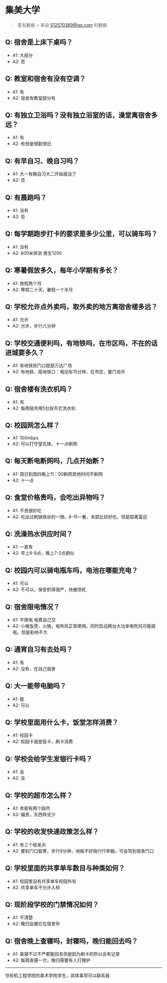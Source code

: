 # 集美大学
> 匿名数据 + 来自 512570369@qq.com 的数据
## Q: 宿舍是上床下桌吗？
- A1: 大部分
- A2: 否
## Q: 教室和宿舍有没有空调？
- A1: 有
- A2: 宿舍有教室部分有
## Q: 有独立卫浴吗？没有独立浴室的话，澡堂离宿舍多远？
- A1: 有
- A2: 有但是很脏很旧
## Q: 有早自习、晚自习吗？
- A1: 大一有晚自习大二开始就没了
- A2: 否
## Q: 有晨跑吗？
- A1: 没有
- A2: 否
## Q: 每学期跑步打卡的要求是多少公里，可以骑车吗？
- A1: 没有
- A2: 800米体测 男生1200
## Q: 寒暑假放多久，每年小学期有多长？
- A1: 放假两个月
- A2: 寒假二十天，暑假一个半月
## Q: 学校允许点外卖吗，取外卖的地方离宿舍楼多远？
- A1: 允许
- A2: 允许，步行八分钟
## Q: 学校交通便利吗，有地铁吗，在市区吗，不在的话进城要多久？
- A1: 有地铁校门口就是万达广场
- A2: 有地铁，距地铁口：电动车15分钟，在市区，厦门岛外
## Q: 宿舍楼有洗衣机吗？
- A1: 有
- A2: 每两层共用5台投币式洗衣机
## Q: 校园网怎么样？
- A1: 100mbps
- A2: 可以打守望先锋，十一点断网
## Q: 每天断电断网吗，几点开始断？
- A1: 周日到周四晚上11：00断网其他时间不断网
- A2: 十一点
## Q: 食堂价格贵吗，会吃出异物吗？
- A1: 不贵很好吃
- A2: 吃出过刷锅铁丝的一根。8-15一餐，本部比较好吃，但是距离蛮远
## Q: 洗澡热水供应时间？
- A1: 一直有
- A2: 早上6-8点，晚上7-2点貌似
## Q: 校园内可以骑电瓶车吗，电池在哪能充电？
- A1: 可以
- A2: 不可以，保安抓得很严，快被烦死
## Q: 宿舍限电情况？
- A1: 不限电 电费自己交
- A2: 小电饭煲，火锅，电吹风正常使用。同时启动两台大功率电吹风可能跳电。但是影响不大
## Q: 通宵自习有去处吗？
- A1: 有
- A2: 没有，在自己宿舍
## Q: 大一能带电脑吗？
- A1: 能
- A2: 可以
## Q: 学校里面用什么卡，饭堂怎样消费？
- A1: 校园卡
- A2: 校园卡就是饭卡，刷卡消费
## Q: 学校会给学生发银行卡吗？
- A1: 会
- A2: 会
## Q: 学校的超市怎么样？
- A1: 本部有两个超市
- A2: 偏贵，东西样式少
## Q: 学校的收发快递政策怎么样？
- A1: 有三个收发点
- A2: 要到门口取寄，步行8分钟，地板不好拖行行李箱，可自驾到宿舍门口
## Q: 学校里面的共享单车数目与种类如何？
- A1: 校园里没有共享单车校园外有
- A2: 共享单车不允许入校
## Q: 现阶段学校的门禁情况如何？
- A1: 不清楚
- A2: 晚归会被拦在宿舍外
## Q: 宿舍晚上查寝吗，封寝吗，晚归能回去吗？
- A1: 查寝不过不严都能回去但是因为刷卡的所以会有记录
- A2: 每周查寝一次，晚归需要有人打掩护
***
住轮机工程学院的美术学院学生，具体事项可以联系我